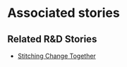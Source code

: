 # Associated stories

<!-- !!DO NOT REMOVE!! start autogenerated hyperlinks -->
## Related R&D Stories
- [Stitching Change Together](../stories/?doc=Explorers_PRY)
<!-- !!DO NOT REMOVE!! end autogenerated hyperlinks -->